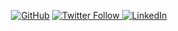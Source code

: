 <!--
**etenzy/etenzy** is a ✨ _special_ ✨ repository because its `README.md` (this file) appears on your GitHub profile.

Here are some ideas to get you started:

- 🔭 I’m currently working on ...
- 🌱 I’m currently learning ...
- 👯 I’m looking to collaborate on ...
- 🤔 I’m looking for help with ...
- 💬 Ask me about ...
- 📫 How to reach me: ...
- 😄 Pronouns: ...
- ⚡ Fun fact: ...
-->

<p align="center">
	<a href="https://github.com/etenzy"><img src="https://img.shields.io/github/followers/etenzy.svg?label=GitHub&style=social" alt="GitHub"></a>
  <a href="https://twitter.com/notetenzy"><img alt="Twitter Follow" src="https://img.shields.io/twitter/follow/notetenzy?label=Twitter">
	<a href="https://www.linkedin.com/in/roedelmichael"><img src="https://img.shields.io/badge/LinkedIn--_.svg?style=social&logo=linkedin" alt="LinkedIn"></a>
	<!--<a href="https://github.com/sponsors/roedelmichael"><img src="https://img.shields.io/badge/Sponsors--_.svg?style=social&logo=github&logoColor=EA4AAA" alt="Sponsors"></a>-->
</p>
